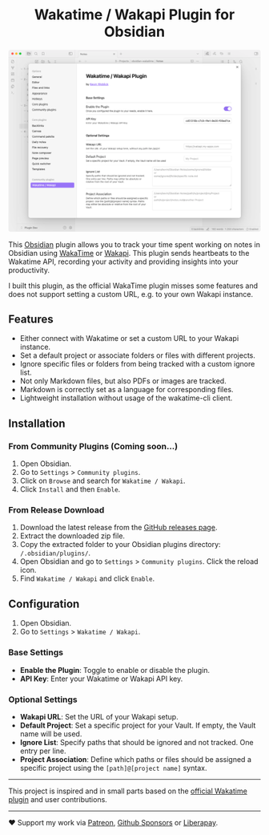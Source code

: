 <h1 align="center">Wakatime / Wakapi Plugin for Obsidian</h1>

<p align="center">
  <picture>
    <source media="(prefers-color-scheme: dark)" srcset="preview_dark.png">
    <img src="preview_light.png" alt="Screenshot of the Wakatime / Wakapi plugin in Obsidian">
  </picture>
</p>

This [Obsidian](https://obsidian.md) plugin allows you to track your time spent working on notes in Obsidian using [WakaTime](https://wakatime.com/) or [Wakapi](https://wakapi.dev/). This plugin sends heartbeats to the Wakatime API, recording your activity and providing insights into your productivity.

I built this plugin, as the official WakaTime plugin misses some features and does not support setting a custom URL, e.g. to your own Wakapi instance.


## Features

- Either connect with Wakatime or set a custom URL to your Wakapi instance.
- Set a default project or associate folders or files with different projects.
- Ignore specific files or folders from being tracked with a custom ignore list.
- Not only Markdown files, but also PDFs or images are tracked.
- Markdown is correctly set as a language for corresponding files.
- Lightweight installation without usage of the wakatime-cli client.


## Installation

### From Community Plugins (Coming soon...)
1. Open Obsidian.
2. Go to `Settings` > `Community plugins`.
3. Click on `Browse` and search for `Wakatime / Wakapi`.
4. Click `Install` and then `Enable`.

### From Release Download
1. Download the latest release from the [GitHub releases page](https://github.com/kovah/obsidian-wakatime/releases).
2. Extract the downloaded zip file.
3. Copy the extracted folder to your Obsidian plugins directory: `/.obsidian/plugins/`.
4. Open Obsidian and go to `Settings` > `Community plugins`. Click the reload icon.
5. Find `Wakatime / Wakapi` and click `Enable`.


## Configuration
1. Open Obsidian.
2. Go to `Settings` > `Wakatime / Wakapi`.

### Base Settings
- **Enable the Plugin**: Toggle to enable or disable the plugin.
- **API Key**: Enter your Wakatime or Wakapi API key. 

### Optional Settings
- **Wakapi URL**: Set the URL of your Wakapi setup.
- **Default Project**: Set a specific project for your Vault. If empty, the Vault name will be used.
- **Ignore List**: Specify paths that should be ignored and not tracked. One entry per line.
- **Project Association**: Define which paths or files should be assigned a specific project using the `[path]@[project name]` syntax.

---

This project is inspired and in small parts based on the [official Wakatime plugin](https://github.com/wakatime/obsidian-wakatime) and user contributions.

---

❤️ Support my work via [Patreon](https://www.patreon.com/Kovah), [Github Sponsors](https://github.com/sponsors/Kovah) or [Liberapay](https://liberapay.com/kovah/).
